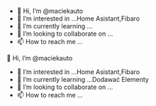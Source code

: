 - 👋 Hi, I’m @maciekauto
- 👀 I’m interested in ...Home Asistant,Fibaro
- 🌱 I’m currently learning ...
- 💞️ I’m looking to collaborate on ...
- 📫 How to reach me ...

<!---
maciekauto/maciekauto is a ✨ special ✨ repository because its `README.md` (this file) appears on your GitHub profile.
You can click the Preview link to take a look at your changes.
--->
 👋 Hi, I’m @maciekauto
- 👀 I’m interested in ...Home Asistant,Fibaro
- 🌱 I’m currently learning ...Dodawać Elementy
- 💞️ I’m looking to collaborate on ...
- 📫 How to reach me ...
